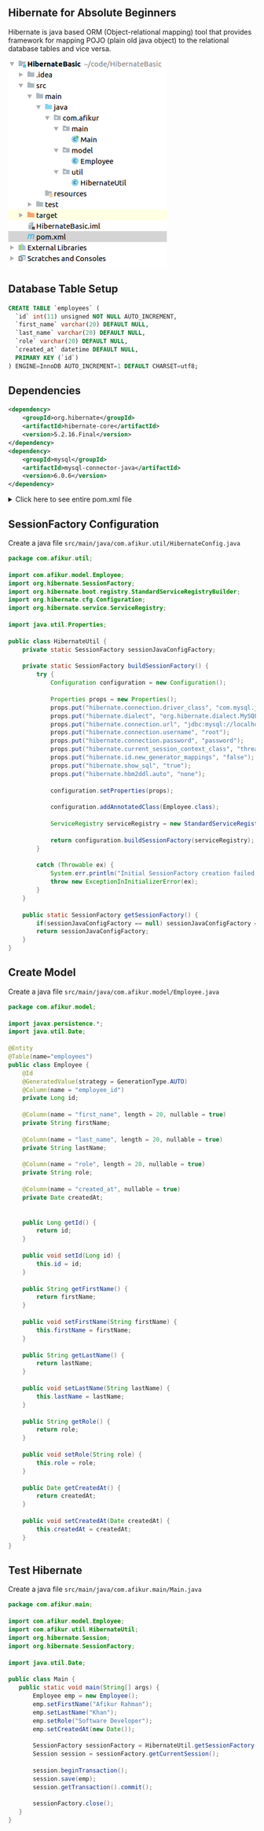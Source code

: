 ## Hibernate for Absolute Beginners
Hibernate is java based ORM (Object-relational mapping) tool that provides framework for mapping POJO (plain old java object) to the relational database tables and vice versa.

![alt text](../images/hibernate-basic-dir.png "Hibernate Basic Directory Structure")

## Database Table Setup
```sql
CREATE TABLE `employees` (
  `id` int(11) unsigned NOT NULL AUTO_INCREMENT,
  `first_name` varchar(20) DEFAULT NULL,
  `last_name` varchar(20) DEFAULT NULL,
  `role` varchar(20) DEFAULT NULL,
  `created_at` datetime DEFAULT NULL,
  PRIMARY KEY (`id`)
) ENGINE=InnoDB AUTO_INCREMENT=1 DEFAULT CHARSET=utf8;
```
## Dependencies
```xml
<dependency>
    <groupId>org.hibernate</groupId>
    <artifactId>hibernate-core</artifactId>
    <version>5.2.16.Final</version>
</dependency>
<dependency>
    <groupId>mysql</groupId>
    <artifactId>mysql-connector-java</artifactId>
    <version>6.0.6</version>
</dependency>
```
<details>
	<summary>Click here to see entire pom.xml file</summary>
	
	<?xml version="1.0" encoding="UTF-8"?>
	<project xmlns="http://maven.apache.org/POM/4.0.0"
	         xmlns:xsi="http://www.w3.org/2001/XMLSchema-instance"
	         xsi:schemaLocation="http://maven.apache.org/POM/4.0.0 http://maven.apache.org/xsd/maven-4.0.0.xsd">
	    <modelVersion>4.0.0</modelVersion>

	    <groupId>com.afikur</groupId>
	    <artifactId>HibernateBasic</artifactId>
	    <version>1.0-SNAPSHOT</version>

	    <dependencies>
	        <dependency>
	            <groupId>org.hibernate</groupId>
	            <artifactId>hibernate-core</artifactId>
	            <version>5.2.16.Final</version>
	        </dependency>
	        <dependency>
	            <groupId>mysql</groupId>
	            <artifactId>mysql-connector-java</artifactId>
	            <version>6.0.6</version>
	        </dependency>
	    </dependencies>
	</project>
</details>

## SessionFactory Configuration

Create a java file `src/main/java/com.afikur.util/HibernateConfig.java`

```java
package com.afikur.util;

import com.afikur.model.Employee;
import org.hibernate.SessionFactory;
import org.hibernate.boot.registry.StandardServiceRegistryBuilder;
import org.hibernate.cfg.Configuration;
import org.hibernate.service.ServiceRegistry;

import java.util.Properties;

public class HibernateUtil {
    private static SessionFactory sessionJavaConfigFactory;

    private static SessionFactory buildSessionFactory() {
        try {
            Configuration configuration = new Configuration();

            Properties props = new Properties();
            props.put("hibernate.connection.driver_class", "com.mysql.jdbc.Driver");
            props.put("hibernate.dialect", "org.hibernate.dialect.MySQL5Dialect");
            props.put("hibernate.connection.url", "jdbc:mysql://localhost/testDB");
            props.put("hibernate.connection.username", "root");
            props.put("hibernate.connection.password", "password");
            props.put("hibernate.current_session_context_class", "thread");
            props.put("hibernate.id.new_generator_mappings", "false");
            props.put("hibernate.show_sql", "true");
            props.put("hibernate.hbm2ddl.auto", "none");

            configuration.setProperties(props);

            configuration.addAnnotatedClass(Employee.class);

            ServiceRegistry serviceRegistry = new StandardServiceRegistryBuilder().applySettings(configuration.getProperties()).build();

            return configuration.buildSessionFactory(serviceRegistry);
        }

        catch (Throwable ex) {
            System.err.println("Initial SessionFactory creation failed." + ex);
            throw new ExceptionInInitializerError(ex);
        }
    }

    public static SessionFactory getSessionFactory() {
        if(sessionJavaConfigFactory == null) sessionJavaConfigFactory = buildSessionFactory();
        return sessionJavaConfigFactory;
    }
}
```

## Create Model
Create a java file `src/main/java/com.afikur.model/Employee.java`

```java
package com.afikur.model;

import javax.persistence.*;
import java.util.Date;

@Entity
@Table(name="employees")
public class Employee {
    @Id
    @GeneratedValue(strategy = GenerationType.AUTO)
    @Column(name = "employee_id")
    private Long id;

    @Column(name = "first_name", length = 20, nullable = true)
    private String firstName;

    @Column(name = "last_name", length = 20, nullable = true)
    private String lastName;

    @Column(name = "role", length = 20, nullable = true)
    private String role;

    @Column(name = "created_at", nullable = true)
    private Date createdAt;


    public Long getId() {
        return id;
    }

    public void setId(Long id) {
        this.id = id;
    }

    public String getFirstName() {
        return firstName;
    }

    public void setFirstName(String firstName) {
        this.firstName = firstName;
    }

    public String getLastName() {
        return lastName;
    }

    public void setLastName(String lastName) {
        this.lastName = lastName;
    }

    public String getRole() {
        return role;
    }

    public void setRole(String role) {
        this.role = role;
    }

    public Date getCreatedAt() {
        return createdAt;
    }

    public void setCreatedAt(Date createdAt) {
        this.createdAt = createdAt;
    }
}
```

## Test Hibernate
Create a java file `src/main/java/com.afikur.main/Main.java`

```java
package com.afikur.main;

import com.afikur.model.Employee;
import com.afikur.util.HibernateUtil;
import org.hibernate.Session;
import org.hibernate.SessionFactory;

import java.util.Date;

public class Main {
   public static void main(String[] args) {
       Employee emp = new Employee();
       emp.setFirstName("Afikur Rahman");
       emp.setLastName("Khan");
       emp.setRole("Software Developer");
       emp.setCreatedAt(new Date());

       SessionFactory sessionFactory = HibernateUtil.getSessionFactory();
       Session session = sessionFactory.getCurrentSession();

       session.beginTransaction();
       session.save(emp);
       session.getTransaction().commit();

       sessionFactory.close();
   }
}
```
